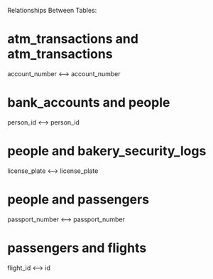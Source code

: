 Relationships Between Tables:

# atm_transactions and atm_transactions
account_number <--> account_number

# bank_accounts and people
person_id <--> person_id

# people and bakery_security_logs
license_plate <--> license_plate

# people and passengers
passport_number <--> passport_number

# passengers and flights
flight_id <--> id